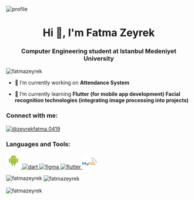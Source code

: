 ![profile](https://www.canva.com/design/DAGbzAH2r-I/ZLNZdoc10Q2jDoQs-9JreQ/edit?ui=eyJEIjp7IlEiOnsiQSI6dHJ1ZX19fQ)


<h1 align="center">Hi 👋, I'm Fatma Zeyrek</h1>
<h3 align="center">Computer Engineering student at Istanbul Medeniyet University</h3>

<p align="left"> <img src="https://komarev.com/ghpvc/?username=fatmazeyrek&label=Profile%20views&color=0e75b6&style=flat" alt="fatmazeyrek" /> </p>

- 🔭 I’m currently working on **Attendance System**

- 🌱 I’m currently learning **Flutter (for mobile app development) Facial recognition technologies (integrating image processing into projects)**

<h3 align="left">Connect with me:</h3>
<p align="left">
<a href="https://medium.com/@zeyrekfatma.0419" target="blank"><img align="center" src="https://raw.githubusercontent.com/rahuldkjain/github-profile-readme-generator/master/src/images/icons/Social/medium.svg" alt="@zeyrekfatma.0419" height="30" width="40" /></a>
</p>

<h3 align="left">Languages and Tools:</h3>
<p align="left"> <a href="https://developer.android.com" target="_blank" rel="noreferrer"> <img src="https://raw.githubusercontent.com/devicons/devicon/master/icons/android/android-original-wordmark.svg" alt="android" width="40" height="40"/> </a> <a href="https://dart.dev" target="_blank" rel="noreferrer"> <img src="https://www.vectorlogo.zone/logos/dartlang/dartlang-icon.svg" alt="dart" width="40" height="40"/> </a> <a href="https://www.figma.com/" target="_blank" rel="noreferrer"> <img src="https://www.vectorlogo.zone/logos/figma/figma-icon.svg" alt="figma" width="40" height="40"/> </a> <a href="https://flutter.dev" target="_blank" rel="noreferrer"> <img src="https://www.vectorlogo.zone/logos/flutterio/flutterio-icon.svg" alt="flutter" width="40" height="40"/> </a> <a href="https://www.mysql.com/" target="_blank" rel="noreferrer"> <img src="https://raw.githubusercontent.com/devicons/devicon/master/icons/mysql/mysql-original-wordmark.svg" alt="mysql" width="40" height="40"/> </a> </p>

<p><img align="left" src="https://github-readme-stats.vercel.app/api/top-langs?username=fatmazeyrek&show_icons=true&locale=en&layout=compact" alt="fatmazeyrek" /></p>

<p>&nbsp;<img align="center" src="https://github-readme-stats.vercel.app/api?username=fatmazeyrek&show_icons=true&locale=en" alt="fatmazeyrek" /></p>

<p><img align="center" src="https://github-readme-streak-stats.herokuapp.com/?user=fatmazeyrek&" alt="fatmazeyrek" /></p>

